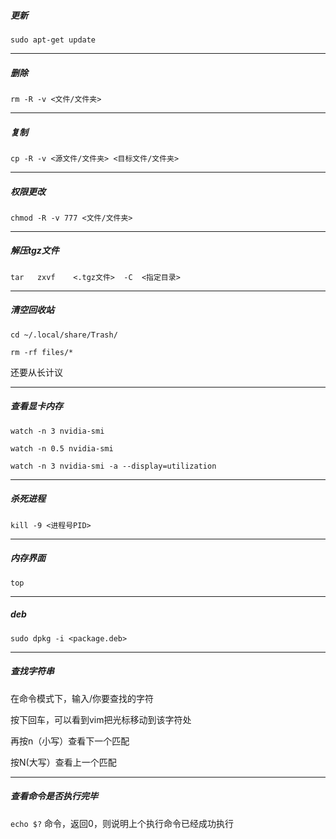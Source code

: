 ##### 更新
```
sudo apt-get update
```
---

##### 删除
```
rm -R -v <文件/文件夹>
```
---

##### 复制
```
cp -R -v <源文件/文件夹> <目标文件/文件夹>
```
---

##### 权限更改
```
chmod -R -v 777 <文件/文件夹>
```
---

##### 解压tgz文件
```
tar   zxvf    <.tgz文件>  -C  <指定目录>
```
---

##### 清空回收站
```
cd ~/.local/share/Trash/

rm -rf files/*
```

还要从长计议

---

##### 查看显卡内存

```
watch -n 3 nvidia-smi

watch -n 0.5 nvidia-smi
```
```
watch -n 3 nvidia-smi -a --display=utilization
```
---

##### 杀死进程

```
kill -9 <进程号PID>
```
---

##### 内存界面

```
top
```
---

##### deb

```
sudo dpkg -i <package.deb>
```

---

##### 查找字符串
在命令模式下，输入/你要查找的字符

按下回车，可以看到vim把光标移动到该字符处

再按n（小写）查看下一个匹配

按N(大写）查看上一个匹配

---
##### 查看命令是否执行完毕

`echo $?` 命令，返回0，则说明上个执行命令已经成功执行
